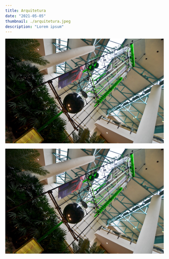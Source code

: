 ```yaml
---
title: Arquitetura
date: "2021-05-05"
thumbnail: ./arquitetura.jpeg
description: "Lorem ipsum"
---
```


![Cactus](./arquitetura.jpeg)

![Cactus](./arquitetura.jpeg)
